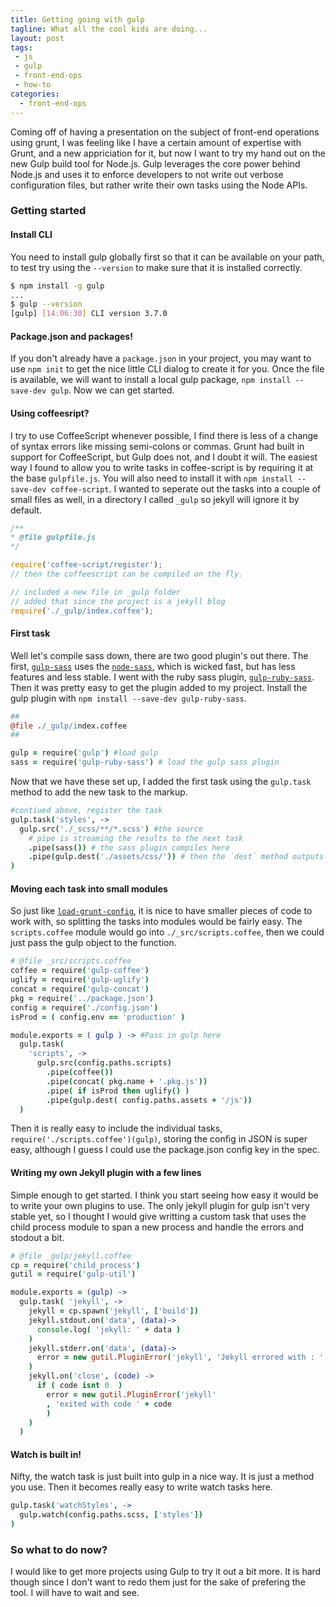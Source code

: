 ```yaml
---
title: Getting going with gulp
tagline: What all the cool kids are doing...
layout: post
tags:
 - js
 - gulp
 - front-end-ops
 - how-to
categories:
  - front-end-ops
---
```


Coming off of having a presentation on the subject of front-end operations using grunt, I was feeling like I have a certain amount of expertise with Grunt, and a new appriciation for it, but now I want to try my hand out on the new Gulp build tool for Node.js. Gulp leverages the core power behind Node.js and uses it to enforce developers to not write out verbose configuration files, but rather write their own tasks using the Node APIs.


### Getting started


#### Install CLI

You need to install gulp globally first so that it can be available on your path, to test try using the `--version` to make sure that it is installed correctly.

```bash
$ npm install -g gulp
...
$ gulp --version
[gulp] [14:06:30] CLI version 3.7.0
```

#### Package.json and packages!

If you don't already have a `package.json` in your project, you may want to use `npm init` to get the nice little CLI dialog to create it for you. Once the file is available, we will want to install a local gulp package, `npm install --save-dev gulp`. Now we can get started.

#### Using coffeesript?

I try to use CoffeeScript whenever possible, I find there is less of a change of syntax errors like missing semi-colons or commas. Grunt had built in support for CoffeeScript, but Gulp does not, and I doubt it will. The easiest way I found to allow you to write tasks in coffee-script is by requiring it at the base `gulpfile.js`. You will also need to install it with `npm install --save-dev coffee-script`. I wanted to seperate out the tasks into a couple of small files as well, in a directory I called `_gulp` so jekyll will ignore it by default.

```javascript
/**
* @file gulpfile.js
*/

require('coffee-script/register');
// then the coffeescript can be compiled on the fly.

// included a new file in _gulp folder
// added that since the project is a jekyll blog
require('./_gulp/index.coffee');
```


#### First task

Well let's compile sass down, there are two good plugin's out there. The first, [`gulp-sass`](https://github.com/dlmanning/gulp-sass) uses the [`node-sass`](https://github.com/andrew/node-sass), which is wicked fast, but has less features and less stable. I went with the ruby sass plugin, [`gulp-ruby-sass`](https://github.com/sindresorhus/gulp-ruby-sass). Then it was pretty easy to get the plugin added to my project. Install the gulp plugin with `npm install --save-dev gulp-ruby-sass`.

```coffeescript
##
@file ./_gulp/index.coffee
##

gulp = require('gulp') #load gulp
sass = require('gulp-ruby-sass') # load the gulp sass plugin

```

Now that we have these set up, I added the first task using the `gulp.task` method to add the new task to the markup.

```coffeescript
#contiued above, register the task
gulp.task('styles', ->
  gulp.src('./_scss/**/*.scss') #the source
    # pipe is streaming the results to the next task
    .pipe(sass()) # the sass plugin compiles here
    .pipe(gulp.dest('./assets/css/')) # then the `dest` method outputs the results
)
```
#### Moving each task into small modules

So just like [`load-grunt-config`](https://github.com/firstandthird/load-grunt-config), it is nice to have smaller pieces of code to work with, so splitting the tasks into modules would be fairly easy. The `scripts.coffee` module would go into `./_src/scripts.coffee`, then we could just pass the gulp object to the function.

```coffeescript
# @file _src/scripts.coffee
coffee = require('gulp-coffee')
uglify = require('gulp-uglify')
concat = require('gulp-concat')
pkg = require('../package.json')
config = require('./config.json')
isProd = ( config.env == 'production' )

module.exports = ( gulp ) -> #Pass in gulp here
  gulp.task(
    'scripts', ->
      gulp.src(config.paths.scripts)
        .pipe(coffee())
        .pipe(concat( pkg.name + '.pkg.js'))
        .pipe( if isProd then uglify() )
        .pipe(gulp.dest( config.paths.assets + '/js'))
  )
```

Then it is really easy to include the individual tasks, `require('./scripts.coffee')(gulp)`, storing the config in JSON is super easy, although I guess I could use the package.json config key in the spec.

#### Writing my own Jekyll plugin with a few lines

Simple enough to get started. I think you start seeing how easy it would be to write your own plugins to use. The only jekyll plugin for gulp isn't very stable yet, so I thought I would give writting a custom task that uses the child process module to span a new process and handle the errors and stodout a bit.

```coffeescript
# @file _gulp/jekyll.coffee
cp = require('child_process')
gutil = require('gulp-util')

module.exports = (gulp) ->
  gulp.task( 'jekyll', ->
    jekyll = cp.spawn('jekyll', ['build'])
    jekyll.stdout.on('data', (data)->
      console.log( 'jekyll: ' + data )
    )
    jekyll.stderr.on('data', (data)->
      error = new gutil.PluginError('jekyll', 'Jekyll errored with : ' + data )
    )
    jekyll.on('close', (code) ->
      if ( code isnt 0  )
        error = new gutil.PluginError('jekyll'
        , 'exited with code ' + code
        )
    )
  )
```

#### Watch is built in!

Nifty, the watch task is just built into gulp in a nice way. It is just a method you use. Then it becomes really easy to write watch tasks here.

```coffeescript
gulp.task('watchStyles', ->
  gulp.watch(config.paths.scss, ['styles'])
)
```


### So what to do now?

I would like to get more projects using Gulp to try it out a bit more. It is hard though since I don't want to redo them just for the sake of prefering the tool. I will have to wait and see.

